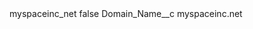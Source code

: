 <?xml version="1.0" encoding="UTF-8"?>
<CustomMetadata xmlns="http://soap.sforce.com/2006/04/metadata" xmlns:xsi="http://www.w3.org/2001/XMLSchema-instance" xmlns:xsd="http://www.w3.org/2001/XMLSchema">
    <label>myspaceinc_net</label>
    <protected>false</protected>
    <values>
        <field>Domain_Name__c</field>
        <value xsi:type="xsd:string">myspaceinc.net</value>
    </values>
</CustomMetadata>
